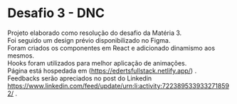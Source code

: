 # Desafio 3 - DNC

Projeto elaborado como resolução do desafio da Matéria 3.<br>
Foi seguido um design prévio disponibilizado no Figma.<br>
Foram criados os componentes em React e adicionado dinamismo aos mesmos.<br>
Hooks foram utilizados para melhor aplicação de animações.<br>
Página está hospedada em (https://edertsfullstack.netlify.app/) .<br>
Feedbacks serão apreciados no post do Linkedin https://www.linkedin.com/feed/update/urn:li:activity:7223895339332718592/ .

